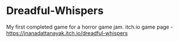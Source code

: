 # Dreadful-Whispers
My first completed game for a horror game jam. 
itch.io game page -
https://jnanadattanayak.itch.io/dreadful-whispers
